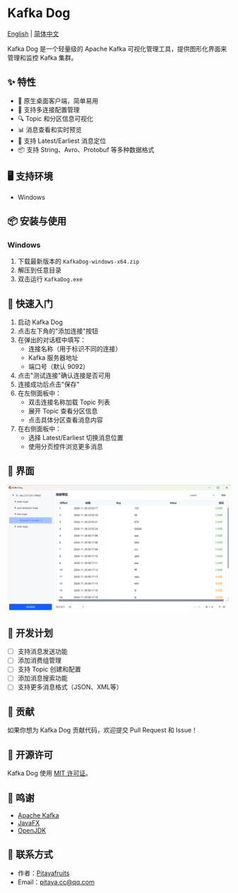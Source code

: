# Kafka Dog

[English](README.en.md) | [简体中文](README.md)

Kafka Dog 是一个轻量级的 Apache Kafka 可视化管理工具，提供图形化界面来管理和监控 Kafka 集群。

## ✨ 特性

- 🚀 原生桌面客户端，简单易用
- 📝 支持多连接配置管理
- 🔍 Topic 和分区信息可视化
- 📊 消息查看和实时预览
- 🎯 支持 Latest/Earliest 消息定位
- 📦 支持 String、Avro、Protobuf 等多种数据格式

## 🖥 支持环境

- Windows

## 📦 安装与使用

### Windows
1. 下载最新版本的 `KafkaDog-windows-x64.zip`
2. 解压到任意目录
3. 双击运行 `KafkaDog.exe`

## 🚀 快速入门

1. 启动 Kafka Dog
2. 点击左下角的"添加连接"按钮
3. 在弹出的对话框中填写：
    - 连接名称（用于标识不同的连接）
    - Kafka 服务器地址
    - 端口号（默认 9092）
4. 点击"测试连接"确认连接是否可用
5. 连接成功后点击"保存"
6. 在左侧面板中：
    - 双击连接名称加载 Topic 列表
    - 展开 Topic 查看分区信息
    - 点击具体分区查看消息内容
7. 在右侧面板中：
    - 选择 Latest/Earliest 切换消息位置
    - 使用分页控件浏览更多消息

## 📸 界面

![主界面](./images/main.png)

## 🔨 开发计划

- [ ] 支持消息发送功能
- [ ] 添加消费组管理
- [ ] 支持 Topic 创建和配置
- [ ] 添加消息搜索功能
- [ ] 支持更多消息格式（JSON、XML等）

## 🤝 贡献

如果你想为 Kafka Dog 贡献代码，欢迎提交 Pull Request 和 Issue！


## 📄 开源许可

Kafka Dog 使用 [MIT 许可证](./LICENSE)。

## 🙏 鸣谢

- [Apache Kafka](https://kafka.apache.org/)
- [JavaFX](https://openjfx.io/)
- [OpenJDK](https://openjdk.java.net/)

## 📧 联系方式

- 作者：[Pitayafruits](https://github.com/Pitayafruits)
- Email：[pitaya.cc@qq.com]()
